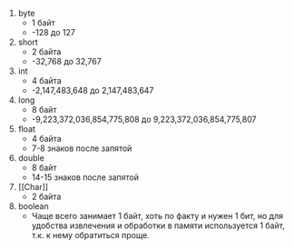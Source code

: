 1. byte
	- 1 байт
	- -128 до 127
2. short 
	* 2 байта
	* -32,768 до 32,767
3. int
	- 4 байта
	- -2,147,483,648 до 2,147,483,647
4. long
	- 8 байт
	- -9,223,372,036,854,775,808 до 9,223,372,036,854,775,807
5. float 
	- 4 байта
	- 7-8 знаков после запятой
6. double
	- 8 байт
	- 14-15 знаков после запятой
7. [[Char]]
	- 2 байта
8. boolean
	- Чаще всего занимает 1 байт, хоть по факту и нужен 1 бит, но для удобства извлечения и обработки в памяти используется 1 байт, т.к. к нему обратиться проще.
